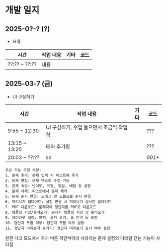 # 개발 일지

## 2025-0?-? (?)
- 요약

| 시간 | 작업 내용 | 기타 | 코드 |
|------|----------|------|-----|
| ??:?? ~ ??:?? | 내용 |  |  |

## 2025-03-7 (금)
- UI 구상하기

| 시간 | 작업 내용 | 기타 | 코드 |
|------|----------|------|-----|
| 9:55 ~ 12:30 | UI 구상하기, 수업 들으면서 조금씩 작업함 |  | ??? |
| 13:15 ~ 13:25 | 테마 추가함 |  | ??? |
| 20:03 ~ ??:?? | sd |  | <span title="이동용">*001\**</span> |




    주요 기능 구현 사항:
    1. 문제 추가: 문제 입력 시 리스트에 추가
    2. 문제 편집: 문제 텍스트 수정 가능
    3. 문제 속성: 난이도, 유형, 정답, 배점 등 설정
    4. 문제 삭제: 리스트에서 문제 제거
    5. 문제 순서 변경: 드래그 앤 드롭으로 순서 변경
    6. 미리보기 업데이트: 설정 변경 시 미리보기 실시간 업데이트
    7. PDF 다운로드: 문제지와 정답지를 PDF로 다운로드
    8. 템플릿 저장/불러오기: 문제지 템플릿 저장 및 불러오기
    9. 레이아웃 설정: 여백, 글자 크기, 줄 간격 등 조정
    10. 답안지 포함 여부: 답안지 포함 여부 설정
    11. 정답지 미리보기 숨기기: 정답지 미리보기 표시 여부 설정




완전 다크 모드에서 추가 버튼 하얀색이라 사라지는 문제
설정의 디테일 닫는 기능이 사라짐
